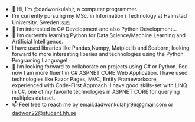 - 👋 Hi, I’m @dadwonkulahjr, a computer programmer. 
- I'm currently pursuing my MSc. in Information ℹ️ Technology at Halmstad University, Sweden 🇸🇪
- 👀 I’m interested in C# Development and also Python Development...
- 🌱 I’m currently learning Python for Data Science/Machine Learning and Artificial Intelligence.
-  I have used libraries like Pandas,Numpy, Matplotlib and Seaborn, looking forward to more interesting liberies and technologies using the Python Programing Language!
- 💞️ I’m looking forward to collaborate on projects using C# or Python. For now I am more fluent in C# ASPNET CORE Web Application. I have used technologies like Razor Pages, MVC, Entity Frameworkcore, experienced with Code-First Approach. I have good skills-set with LINQ in C#, one of my favorite technologies in ASPNET CORE for querying multiples dataset.
- 📫 Feel free to reach me by email:dadwonkulahjr96@gmail.com or dadwon22@student.hh.se

<!---
dadwonkulahjr/dadwonkulahjr is a ✨ special ✨ repository because its `README.md` (this file) appears on your GitHub profile.
You can click the Preview link to take a look at your changes.
--->

